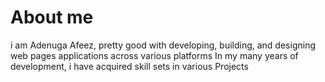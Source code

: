 # About me
i am Adenuga Afeez, pretty good with developing, building, and designing web pages applications across various platforms  In my many years of development, i have acquired skill sets in various Projects
